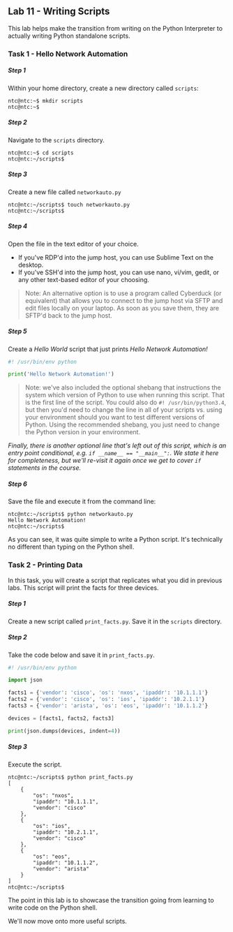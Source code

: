 ## Lab 11 - Writing Scripts

This lab helps make the transition from writing on the Python Interpreter to actually writing Python standalone scripts.

### Task 1 - Hello Network Automation

##### Step 1

Within your home directory, create a new directory called `scripts`:

```
ntc@ntc:~$ mkdir scripts
ntc@ntc:~$
```

##### Step 2

Navigate to the `scripts` directory.

```
ntc@ntc:~$ cd scripts
ntc@ntc:~/scripts$
```

##### Step 3

Create a new file called `networkauto.py`

```
ntc@ntc:~/scripts$ touch networkauto.py
ntc@ntc:~/scripts$
```

##### Step 4

Open the file in the text editor of your choice.

  * If you've RDP'd into the jump host, you can use Sublime Text on the desktop.
  * If you've SSH'd into the jump host, you can use nano, vi/vim, gedit, or any other text-based editor of your choosing.

> Note: An alternative option is to use a program called Cyberduck (or equivalent) that allows you to connect to the jump host via SFTP and edit files locally on your laptop.  As soon as you save them, they are SFTP'd back to the jump host.  


##### Step 5

Create a *Hello World* script that just prints *Hello Network Automation!*

```python
#! /usr/bin/env python

print('Hello Network Automation!')

```

> Note: we've also included the optional shebang that instructions the system which version of Python to use when running this script.  That is the first line of the script. You could also do `#! /usr/bin/python3.4`, but then you'd need to change the line in all of your scripts vs. using your environment should you want to test different versions of Python.  Using the recommended shebang, you just need to change the Python version in your environment.


_Finally, there is another optional line that's left out of this script, which is an entry point conditional, e.g. `if __name__ == "__main__":`.  We state it here for completeness, but we'll re-visit it again once we get to cover `if` statements in the course._


##### Step 6

Save the file and execute it from the command line:

```
ntc@ntc:~/scripts$ python networkauto.py
Hello Network Automation!
ntc@ntc:~/scripts$
```

As you can see, it was quite simple to write a Python script.  It's technically no different than typing on the Python shell.

### Task 2 - Printing Data

In this task, you will create a script that replicates what you did in previous labs.  This script will print the facts for three devices.

##### Step 1

Create a new script called `print_facts.py`.  Save it in the `scripts` directory.

##### Step 2

Take the code below and save it in `print_facts.py`.


```python
#! /usr/bin/env python

import json 

facts1 = {'vendor': 'cisco', 'os': 'nxos', 'ipaddr': '10.1.1.1'}
facts2 = {'vendor': 'cisco', 'os': 'ios', 'ipaddr': '10.2.1.1'}
facts3 = {'vendor': 'arista', 'os': 'eos', 'ipaddr': '10.1.1.2'}

devices = [facts1, facts2, facts3]

print(json.dumps(devices, indent=4))

```

##### Step 3

Execute the script.

```
ntc@ntc:~/scripts$ python print_facts.py
[
    {
        "os": "nxos",
        "ipaddr": "10.1.1.1",
        "vendor": "cisco"
    },
    {
        "os": "ios",
        "ipaddr": "10.2.1.1",
        "vendor": "cisco"
    },
    {
        "os": "eos",
        "ipaddr": "10.1.1.2",
        "vendor": "arista"
    }
]
ntc@ntc:~/scripts$
```

The point in this lab is to showcase the transition going from learning to write code on the Python shell.

We'll now move onto more useful scripts.
